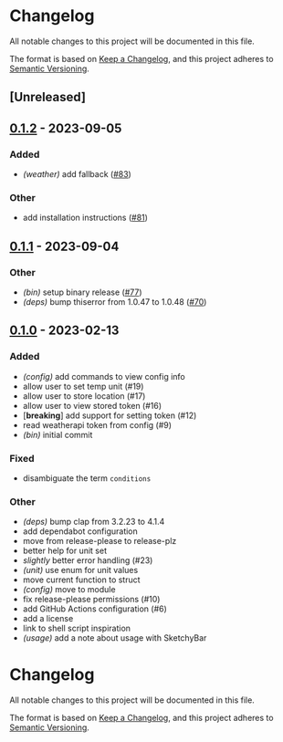 # Changelog
All notable changes to this project will be documented in this file.

The format is based on [Keep a Changelog](https://keepachangelog.com/en/1.0.0/),
and this project adheres to [Semantic Versioning](https://semver.org/spec/v2.0.0.html).

## [Unreleased]

## [0.1.2](https://github.com/johnallen3d/conditions/compare/v0.1.1...v0.1.2) - 2023-09-05

### Added
- *(weather)* add fallback ([#83](https://github.com/johnallen3d/conditions/pull/83))

### Other
- add installation instructions ([#81](https://github.com/johnallen3d/conditions/pull/81))

## [0.1.1](https://github.com/johnallen3d/conditions/compare/v0.1.0...v0.1.1) - 2023-09-04

### Other
- *(bin)* setup binary release ([#77](https://github.com/johnallen3d/conditions/pull/77))
- *(deps)* bump thiserror from 1.0.47 to 1.0.48 ([#70](https://github.com/johnallen3d/conditions/pull/70))

## [0.1.0](https://github.com/johnallen3d/conditions/releases/tag/v0.1.0) - 2023-02-13

### Added
- *(config)* add commands to view config info
- allow user to set temp unit (#19)
- allow user to store location (#17)
- allow user to view stored token (#16)
- [**breaking**] add support for setting token (#12)
- read weatherapi token from config (#9)
- *(bin)* initial commit

### Fixed
- disambiguate the term `conditions`

### Other
- *(deps)* bump clap from 3.2.23 to 4.1.4
- add dependabot configuration
- move from release-please to release-plz
- better help for unit set
- _slightly_ better error handling (#23)
- *(unit)* use enum for unit values
- move current function to struct
- *(config)* move to module
- fix release-please permissions (#10)
- add GitHub Actions configuration (#6)
- add a license
- link to shell script inspiration
- *(usage)* add a note about usage with SketchyBar
# Changelog

All notable changes to this project will be documented in this file.

The format is based on [Keep a Changelog](https://keepachangelog.com/en/1.0.0/),
and this project adheres to [Semantic Versioning](https://semver.org/spec/v2.0.0.html).
